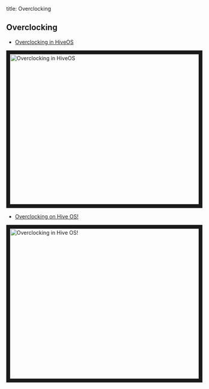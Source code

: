 title: Overclocking

## Overclocking
- <a href="https://www.youtube.com/watch?v=1BcRnR6zRBA">Overclocking in HiveOS</a>

<a href="http://www.youtube.com/watch?feature=player_embedded&v=1BcRnR6zRBA
" target="_blank"><img src="http://img.youtube.com/vi/1BcRnR6zRBA/0.jpg"
alt="Overclocking in HiveOS" width="630" height="400" border="10" /></a>

- <a href="https://www.youtube.com/watch?v=i4j5-hMg5RM">Overclocking on Hive OS!</a>

<a href="http://www.youtube.com/watch?feature=player_embedded&v=i4j5-hMg5RM
" target="_blank"><img src="http://img.youtube.com/vi/i4j5-hMg5RM/0.jpg"
alt="Overclocking in Hive OS!" width="630" height="400" border="10" /></a>
